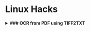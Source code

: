 # Linux Hacks

<p>
<details>
<summary> <b>### OCR from PDF using TIFF2TXT</b></summary><br/>

1. Install Imagemagic, tesseract.
```
pip install imagemagic
```
2. Run this to convet the pdfs into .tiff file to keep the resulation intact.
```
convert -density 300 *.pdf -depth 8 -strip -background white -alpha off 2%5d.tiff
```
3. Extract the texts into text file.
```
tesseract filename.tiff eng > outtext //single file
```
```
for i in *.tif ; do tesseract $i stdout >> outtext;  done; //multiple files
```
  
</details>
</p>
